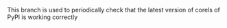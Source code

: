 This branch is used to periodically check that the latest version of corels of PyPI is working correctly
